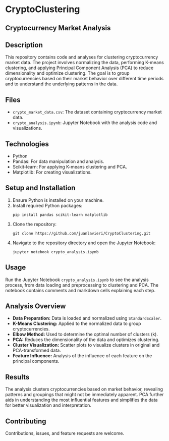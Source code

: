 # CryptoClustering
## Cryptocurrency Market Analysis

## Description
This repository contains code and analyses for clustering cryptocurrency market data. The project involves normalizing the data, performing K-means clustering, and applying Principal Component Analysis (PCA) to reduce dimensionality and optimize clustering. The goal is to group cryptocurrencies based on their market behavior over different time periods and to understand the underlying patterns in the data.

## Files
- `crypto_market_data.csv`: The dataset containing cryptocurrency market data.
- `crypto_analysis.ipynb`: Jupyter Notebook with the analysis code and visualizations.

## Technologies
- Python
- Pandas: For data manipulation and analysis.
- Scikit-learn: For applying K-means clustering and PCA.
- Matplotlib: For creating visualizations.

## Setup and Installation
1. Ensure Python is installed on your machine.
2. Install required Python packages:
   ```
   pip install pandas scikit-learn matplotlib
   ```
3. Clone the repository:
   ```
   git clone https://github.com/juanlavieri/CryptoClustering.git
   ```
4. Navigate to the repository directory and open the Jupyter Notebook:
   ```
   jupyter notebook crypto_analysis.ipynb
   ```

## Usage
Run the Jupyter Notebook `crypto_analysis.ipynb` to see the analysis process, from data loading and preprocessing to clustering and PCA. The notebook contains comments and markdown cells explaining each step.

## Analysis Overview
- **Data Preparation:** Data is loaded and normalized using `StandardScaler`.
- **K-Means Clustering:** Applied to the normalized data to group cryptocurrencies.
- **Elbow Method:** Used to determine the optimal number of clusters (k).
- **PCA:** Reduces the dimensionality of the data and optimizes clustering.
- **Cluster Visualization:** Scatter plots to visualize clusters in original and PCA-transformed data.
- **Feature Influence:** Analysis of the influence of each feature on the principal components.

## Results
The analysis clusters cryptocurrencies based on market behavior, revealing patterns and groupings that might not be immediately apparent. PCA further aids in understanding the most influential features and simplifies the data for better visualization and interpretation.

## Contributing
Contributions, issues, and feature requests are welcome. 
